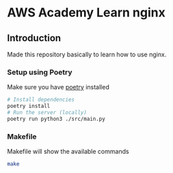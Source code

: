 # AWS Academy Learn nginx

## Introduction
Made this repository basically to learn how to use nginx.

### Setup using Poetry
Make sure you have [poetry](https://python-poetry.org/) installed
```bash
# Install dependencies
poetry install
# Run the server (locally)
poetry run python3 ./src/main.py
```

### Makefile
Makefile will show the available commands
```bash
make
```